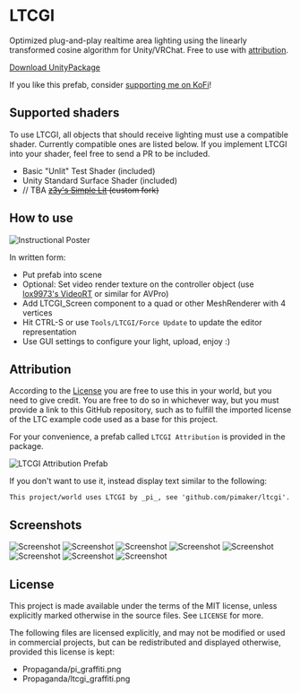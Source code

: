 # LTCGI

Optimized plug-and-play realtime area lighting using the linearly transformed cosine algorithm for Unity/VRChat. Free to use with [attribution](#Attribution).

[Download UnityPackage](https://github.com/PiMaker/ltcgi/raw/main/ltcgi.unitypackage)

If you like this prefab, consider [supporting me on KoFi](https://ko-fi.com/pimaker)!

## Supported shaders

To use LTCGI, all objects that should receive lighting must use a compatible shader. Currently compatible ones are listed below. If you implement LTCGI into your shader, feel free to send a PR to be included.

* Basic "Unlit" Test Shader (included)
* Unity Standard Surface Shader (included)
* // TBA ~~[z3y's Simple Lit](https://github.com/pimaker/shaders) (custom fork)~~

## How to use

![Instructional Poster](./Propaganda/Poster1_rotated.jpg)

In written form:

* Put prefab into scene
* Optional: Set video render texture on the controller object (use [lox9973's VideoRT](https://drive.google.com/file/d/1XQBybXg2D87AueLI87UuujA3jDN4fU33/view) or similar for AVPro)
* Add LTCGI_Screen component to a quad or other MeshRenderer with 4 vertices
* Hit CTRL-S or use `Tools/LTCGI/Force Update` to update the editor representation
* Use GUI settings to configure your light, upload, enjoy :)

## Attribution

According to the [License](#License) you are free to use this in your world, but you need to give credit. You are free to do so in whichever way, but you must provide a link to this GitHub repository, such as to fulfill the imported license of the LTC example code used as a base for this project.

For your convenience, a prefab called `LTCGI Attribution` is provided in the package.

![LTCGI Attribution Prefab](Screenshots/attribution.jpg)

If you don't want to use it, instead display text similar to the following:

```
This project/world uses LTCGI by _pi_, see 'github.com/pimaker/ltcgi'.
```

## Screenshots

![Screenshot](./Screenshots/screenshot(4).png)
![Screenshot](./Screenshots/screenshot(2).png)
![Screenshot](./Screenshots/screenshot(3).png)
![Screenshot](./Screenshots/screenshot(5).png)
![Screenshot](./Screenshots/screenshot(7).png)
![Screenshot](./Screenshots/screenshot(8).png)
![Screenshot](./Screenshots/screenshot(1).png)
![Screenshot](./Screenshots/screenshot(6).png)

## License

This project is made available under the terms of the MIT license, unless explicitly marked otherwise in the source files. See `LICENSE` for more.

The following files are licensed explicitly, and may not be modified or used in commercial projects, but can be redistributed and displayed otherwise, provided this license is kept:

* Propaganda/pi_graffiti.png
* Propaganda/ltcgi_graffiti.png